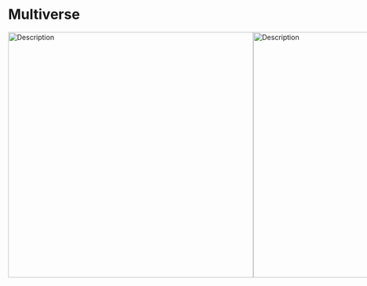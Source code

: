 # Multiverse
<div style="display:flex;flex-wrap:nowrap;">
<img src="https://sudipacharya456.com.np/multiverse-desktop.png" height="500" alt="Description">
<img src="https://sudipacharya456.com.np/multiverse-mobile.jpg" height="500" alt="Description">  
  
</div>

